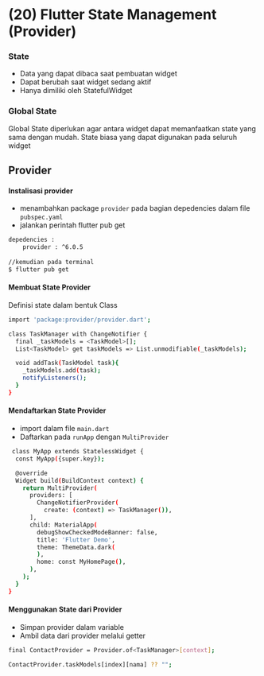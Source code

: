 # (20) Flutter State Management (Provider)

### State
- Data yang dapat dibaca saat pembuatan widget
- Dapat berubah saat widget sedang aktif
- Hanya dimiliki oleh StatefulWidget

### Global State
Global State diperlukan agar antara widget dapat memanfaatkan state yang sama dengan mudah. State biasa yang dapat digunakan pada seluruh widget

## Provider
#### Instalisasi provider
- menambahkan package `provider` pada bagian depedencies dalam file `pubspec.yaml`
- jalankan perintah flutter pub get

```sh
depedencies :
    provider : ^6.0.5
    
//kemudian pada terminal
$ flutter pub get
```

#### Membuat State Provider
Definisi state dalam bentuk Class
```sh
import 'package:provider/provider.dart';

class TaskManager with ChangeNotifier {
  final _taskModels = <TaskModel>[];
  List<TaskModel> get taskModels => List.unmodifiable(_taskModels);

  void addTask(TaskModel task){
    _taskModels.add(task);
    notifyListeners();
  }
}
```

#### Mendaftarkan State Provider
- import dalam file `main.dart`
- Daftarkan pada `runApp` dengan `MultiProvider`

```sh
 class MyApp extends StatelessWidget {
  const MyApp({super.key});

  @override
  Widget build(BuildContext context) {
    return MultiProvider(
      providers: [
        ChangeNotifierProvider(
          create: (context) => TaskManager()),
      ],
      child: MaterialApp(
        debugShowCheckedModeBanner: false,
        title: 'Flutter Demo',
        theme: ThemeData.dark(
        ),
        home: const MyHomePage(),
      ),
    );
  }
}
```

#### Menggunakan State dari Provider
- Simpan provider dalam variable
- Ambil data dari provider melalui getter


```sh
final ContactProvider = Provider.of<TaskManager>[context];

ContactProvider.taskModels[index][nama] ?? "";
```